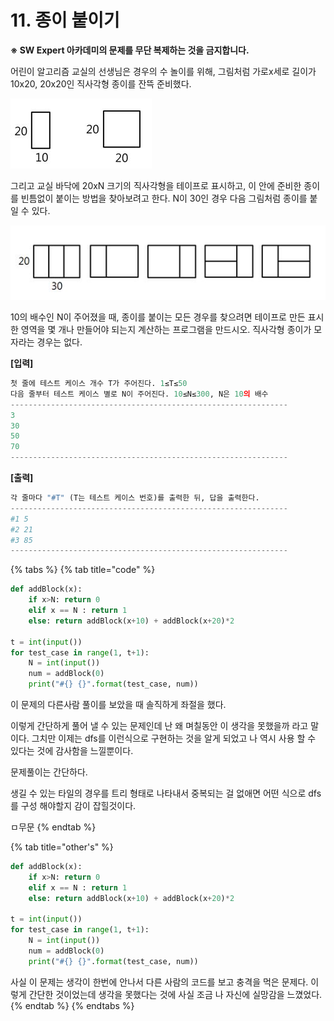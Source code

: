 # 11. 종이 붙이기

 **※ SW Expert 아카데미의 문제를 무단 복제하는 것을 금지합니다.**  
  
  
어린이 알고리즘 교실의 선생님은 경우의 수 놀이를 위해, 그림처럼 가로x세로 길이가 10x20, 20x20인 직사각형 종이를 잔뜩 준비했다.  


![](../../.gitbook/assets/samsung_11_1.JPG)

그리고 교실 바닥에 20xN 크기의 직사각형을 테이프로 표시하고, 이 안에 준비한 종이를 빈틈없이 붙이는 방법을 찾아보려고 한다. N이 30인 경우 다음 그림처럼 종이를 붙일 수 있다.

![](../../.gitbook/assets/samsung_11_2.JPG)

 10의 배수인 N이 주어졌을 때, 종이를 붙이는 모든 경우를 찾으려면 테이프로 만든 표시한 영역을 몇 개나 만들어야 되는지 계산하는 프로그램을 만드시오. 직사각형 종이가 모자라는 경우는 없다.  
  
  
**\[입력\]**  


```python
첫 줄에 테스트 케이스 개수 T가 주어진다. 1≤T≤50
다음 줄부터 테스트 케이스 별로 N이 주어진다. 10≤N≤300, N은 10의 배수
--------------------------------------------------------------
3
30
50
70
--------------------------------------------------------------
```

  
  
**\[출력\]**

```python
각 줄마다 "#T" (T는 테스트 케이스 번호)를 출력한 뒤, 답을 출력한다.
--------------------------------------------------------------
#1 5
#2 21
#3 85
--------------------------------------------------------------

```

{% tabs %}
{% tab title="code" %}
```python
def addBlock(x):	
    if x>N: return 0	
    elif x == N : return 1	
    else: return addBlock(x+10) + addBlock(x+20)*2

t = int(input())
for test_case in range(1, t+1):	
    N = int(input())	
    num = addBlock(0)	
    print("#{} {}".format(test_case, num))
```

이 문제의 다른사람 풀이를 보았을 때 솔직하게 좌절을 했다.

이렇게 간단하게 풀어 낼 수 있는 문제인데 난 왜 며칠동안 이 생각을 못했을까 라고 말이다. 그치만 이제는 dfs를 이런식으로 구현하는 것을 알게 되었고 나 역시 사용 할 수 있다는 것에 감사함을 느낄뿐이다.

문제풀이는 간단하다. 

생길 수 있는 타일의 경우를 트리 형태로 나타내서 중복되는 걸 없애면 어떤 식으로 dfs를 구성 해야할지 감이 잡힐것이다.

ㅁ무문
{% endtab %}

{% tab title="other\'s" %}
```python
def addBlock(x):	
    if x>N: return 0	
    elif x == N : return 1	
    else: return addBlock(x+10) + addBlock(x+20)*2

t = int(input())
for test_case in range(1, t+1):	
    N = int(input())	
    num = addBlock(0)	
    print("#{} {}".format(test_case, num)) 
```

사실 이 문제는 생각이 한번에 안나서 다른 사람의 코드를 보고 충격을 먹은 문제다. 이렇게 간단한 것이었는데 생각을 못했다는 것에 사실 조금 나 자신에 실망감을 느꼈었다. 
{% endtab %}
{% endtabs %}



